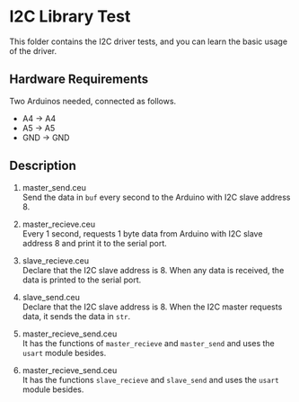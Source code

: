 # I2C Library Test

This folder contains the I2C driver tests, and you can learn the basic usage of the driver.

## Hardware Requirements
Two Arduinos needed, connected as follows.
- A4 -> A4
- A5 -> A5
- GND -> GND

## Description

1. master_send.ceu  
Send the data in `buf` every second to the Arduino with I2C slave address 8.

2. master_recieve.ceu  
Every 1 second, requests 1 byte data from Arduino with I2C slave address 8 and print it to the serial port.

3. slave_recieve.ceu  
Declare that the I2C slave address is 8. When any data is received, the data is printed to the serial port.

4. slave_send.ceu  
Declare that the I2C slave address is 8. When the I2C master requests data, it sends the data in `str`.

5. master_recieve_send.ceu  
It has the functions of `master_recieve` and `master_send` and uses the `usart` module besides.

6. master_recieve_send.ceu  
It has the functions `slave_recieve` and `slave_send` and uses the `usart` module besides.
